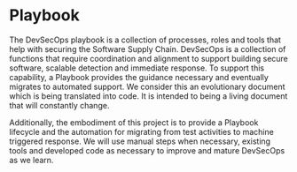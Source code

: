 # Playbook

The DevSecOps playbook is a collection of processes, roles and tools that help with securing the Software Supply Chain.  DevSecOps is a collection of functions that require coordination and alignment to support building secure software, scalable detection and immediate response.  To support this capability, a Playbook provides the guidance necessary and eventually migrates to automated support. We consider this an evolutionary document which is being translated into code.  It is intended to being a living document that will constantly change. 

Additionally, the embodiment of this project is to provide a Playbook lifecycle and the automation for migrating from test activities to machine triggered response.  We will use manual steps when necessary, existing tools and developed code as necessary to improve and mature DevSecOps as we learn.
